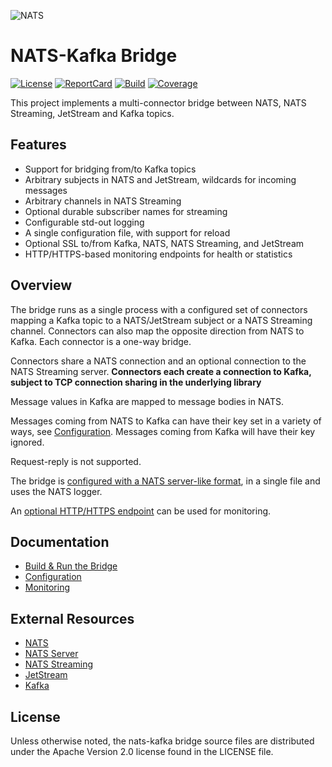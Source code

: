 ![NATS](logos/large-logo.png)

# NATS-Kafka Bridge

[![License][License-Image]][License-Url]
[![ReportCard][ReportCard-Image]][ReportCard-Url]
[![Build][Build-Status-Image]][Build-Status-Url]
[![Coverage][Coverage-Image]][Coverage-Url]

This project implements a multi-connector bridge between NATS, NATS Streaming,
JetStream and Kafka topics.

## Features

* Support for bridging from/to Kafka topics
* Arbitrary subjects in NATS and JetStream, wildcards for incoming messages
* Arbitrary channels in NATS Streaming
* Optional durable subscriber names for streaming
* Configurable std-out logging
* A single configuration file, with support for reload
* Optional SSL to/from Kafka, NATS, NATS Streaming, and JetStream
* HTTP/HTTPS-based monitoring endpoints for health or statistics

## Overview

The bridge runs as a single process with a configured set of connectors mapping
a Kafka topic to a NATS/JetStream subject or a NATS Streaming channel.
Connectors can also map the opposite direction from NATS to Kafka. Each
connector is a one-way bridge.

Connectors share a NATS connection and an optional connection to the NATS
Streaming server. **Connectors each create a connection to Kafka, subject to
TCP connection sharing in the underlying library**

Message values in Kafka are mapped to message bodies in NATS.

Messages coming from NATS to Kafka can have their key set in a variety of ways,
see [Configuration](docs/config.md). Messages coming from Kafka will have their
key ignored.

Request-reply is not supported.

The bridge is [configured with a NATS server-like format](docs/config.md), in a
single file and uses the NATS logger.

An [optional HTTP/HTTPS endpoint](docs/monitoring.md) can be used for
monitoring.

## Documentation

* [Build & Run the Bridge](docs/buildandrun.md)
* [Configuration](docs/config.md)
* [Monitoring](docs/monitoring.md)

## External Resources

* [NATS](https://nats.io/documentation/)
* [NATS Server](https://github.com/nats-io/nats-server)
* [NATS Streaming](https://github.com/nats-io/nats-streaming-server)
* [JetStream](https://docs.nats.io/jetstream/jetstream)
* [Kafka](https://kafka.apache.org/)

[License-Url]: https://www.apache.org/licenses/LICENSE-2.0
[License-Image]: https://img.shields.io/badge/License-Apache2-blue.svg
[Build-Status-Url]: https://github.com/nats-io/nats-kafka/actions/workflows/testing.yaml
[Build-Status-Image]: https://github.com/nats-io/nats-kafka/actions/workflows/testing.yaml/badge.svg?branch=main
[Coverage-Url]: https://app.codecov.io/gh/nats-io/nats-kafka
[Coverage-image]: https://codecov.io/gh/nats-io/nats-kafka/branch/main/graph/badge.svg
[ReportCard-Url]: https://goreportcard.com/report/nats-io/nats-kafka
[ReportCard-Image]: https://goreportcard.com/badge/github.com/nats-io/nats-kafka

<a name="license"></a>

## License

Unless otherwise noted, the nats-kafka bridge source files are distributed
under the Apache Version 2.0 license found in the LICENSE file.
